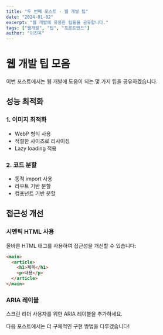 ```yaml
---
title: "두 번째 포스트 - 웹 개발 팁"
date: "2024-01-02"
excerpt: "웹 개발에 유용한 팁들을 공유합니다."
tags: ["웹개발", "팁", "프론트엔드"]
author: "이진욱"
---
```


# 웹 개발 팁 모음

이번 포스트에서는 웹 개발에 도움이 되는 몇 가지 팁을 공유하겠습니다.

## 성능 최적화

### 1. 이미지 최적화
- WebP 형식 사용
- 적절한 사이즈로 리사이징
- Lazy loading 적용

### 2. 코드 분할
- 동적 import 사용
- 라우트 기반 분할
- 컴포넌트 기반 분할

## 접근성 개선

### 시멘틱 HTML 사용
올바른 HTML 태그를 사용하여 접근성을 개선할 수 있습니다:

```html
<main>
  <article>
    <h1>제목</h1>
    <p>내용</p>
  </article>
</main>
```

### ARIA 레이블
스크린 리더 사용자를 위한 ARIA 레이블을 추가하세요.

다음 포스트에서는 더 구체적인 구현 방법을 다루겠습니다!
